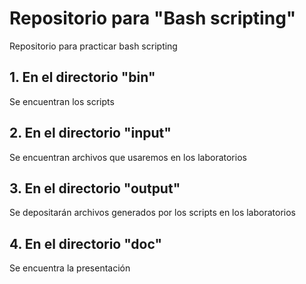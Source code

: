 # Repositorio para "Bash scripting"

Repositorio para practicar bash scripting

## 1.  En el directorio "bin" 

Se encuentran los scripts

## 2.  En el directorio "input"

Se encuentran archivos que usaremos en los laboratorios

## 3.  En el directorio "output"

Se depositarán archivos generados por los scripts en los laboratorios

## 4.  En el directorio "doc"

Se encuentra la presentación



